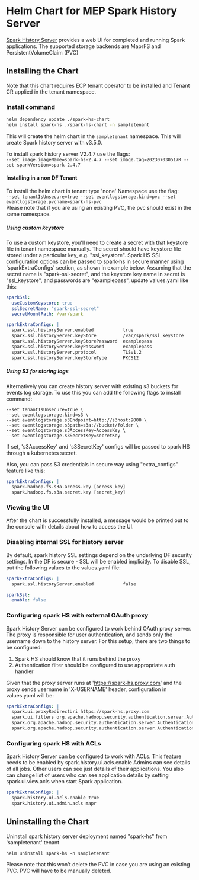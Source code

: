 # Helm Chart for MEP Spark History Server

[Spark History Server](https://spark.apache.org/docs/latest/monitoring.html#viewing-after-the-fact) provides a web UI for completed and running Spark applications. The supported storage backends are MaprFS and PersistentVolumeClaim (PVC)

## Installing the Chart

Note that this chart requires ECP tenant operator to be installed and Tenant CR applied in the tenant namespace.

### Install command
```sh
helm dependency update ./spark-hs-chart
helm install spark-hs ./spark-hs-chart -n sampletenant
```

This will create the helm chart in the `sampletenant` namespace.  This will create Spark history server with v3.5.0.

To install spark history server V2.4.7 use the flags:  
`--set image.imageName=spark-hs-2.4.7 --set image.tag=202307030517R --set sparkVersion=spark-2.4.7`

#### Installing in a non DF Tenant
To install the helm chart in tenant type 'none' Namespace use the flag:  
`--set tenantIsUnsecure=true --set eventlogstorage.kind=pvc --set eventlogstorage.pvcname=spark-hs-pvc`  
Please note that if you are using an existing PVC, the pvc should exist in the same namespace.

##### Using custom keystore
To use a custom keystore, you'll need to create a secret with that keystore file in tenant namespace manually.
The secret should have keystore file stored under a particular key, e.g. "ssl_keystore".
Spark HS SSL configuration options can be passed to spark-hs in secure manner using 'sparkExtraConfigs' section, 
as shown in example below. Assuming that the secret name is "spark-ssl-secret", and the keystore key name in secret is 
"ssl_keystore", and passwords are "examplepass", update values.yaml like this:
```yaml
sparkSsl:
  useCustomKeystore: true
  sslSecretName: "spark-ssl-secret"
  secretMountPath: /var/spark

sparkExtraConfigs: |
  spark.ssl.historyServer.enabled           true
  spark.ssl.historyServer.keyStore          /var/spark/ssl_keystore
  spark.ssl.historyServer.keyStorePassword  examplepass
  spark.ssl.historyServer.keyPassword       examplepass
  spark.ssl.historyServer.protocol          TLSv1.2
  spark.ssl.historyServer.keyStoreType      PKCS12
```

##### Using S3 for storing logs
Alternatively you can create history server with existing s3 buckets for events log storage. To use this you can add the following flags to install command:
```
--set tenantIsUnsecure=true \
--set eventlogstorage.kind=s3 \
--set eventlogstorage.s3Endpoint=http://s3host:9000 \
--set eventlogstorage.s3path=s3a://bucket/folder \
--set eventlogstorage.s3AccessKey=AccessKey \
--set eventlogstorage.s3SecretKey=secretKey
```
If set, 's3AccessKey' and 's3SecretKey' configs will be passed to spark HS through a kubernetes secret.

Also, you can pass S3 credentials in secure way using "extra_configs" feature like this:
```yaml
sparkExtraConfigs: |
  spark.hadoop.fs.s3a.access.key [access_key]
  spark.hadoop.fs.s3a.secret.key [secret_key]
```

### Viewing the UI
After the chart is successfully installed, a message would be printed out to the console with details about how to access the UI.

### Disabling internal SSL for history server
By default, spark history SSL settings depend on the underlying DF security settings. In the DF is secure - SSL will be 
enabled implicitly. To disable SSL, put the following values to the values.yaml file:
```yaml
sparkExtraConfigs: |
  spark.ssl.historyServer.enabled           false

sparkSsl:
  enable: false
```

### Configuring spark HS with external OAuth proxy
Spark History Server can be configured to work behind OAuth proxy server. The proxy is responsible for user authentication,
and sends only the username down to the history server. For this setup, there are two things to be configured:
1. Spark HS should know that it runs behind the proxy
2. Authentication filter should be configured to use appropriate auth handler

Given that the proxy server runs at 'https://spark-hs.proxy.com' and the proxy sends username in 'X-USERNAME' header,
configuration in values.yaml will be:
```yaml
sparkExtraConfigs: |
  spark.ui.proxyRedirectUri	https://spark-hs.proxy.com
  spark.ui.filters org.apache.hadoop.security.authentication.server.AuthenticationFilter
  spark.org.apache.hadoop.security.authentication.server.AuthenticationFilter.param.type org.apache.spark.ui.filters.ProxyAuthenticationHandler
  spark.org.apache.hadoop.security.authentication.server.AuthenticationFilter.param.userheader X-USERNAME
```

### Configuring spark HS with ACLs
Spark History Server can be configured to work with ACLs. This feature needs to be enabled by spark.history.ui.acls.enable
Admins can see details of all jobs. Other users can see just details of their applications.
You also can change list of users who can see application details by setting spark.ui.view.acls when start Spark application. 
```yaml
sparkExtraConfigs: |
  spark.history.ui.acls.enable true
  spark.history.ui.admin.acls mapr
```

## Uninstalling the Chart
Uninstall spark history server deployment named "spark-hs" from 'sampletenant' tenant
```
helm uninstall spark-hs -n sampletenant
```
Please note that this won't delete the PVC in case you are using an existing PVC. PVC will have to be manually deleted.
